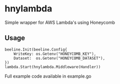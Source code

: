 # hnylambda
Simple wrapper for AWS Lambda's using Honeycomb

## Usage
```golang
beeline.Init(beeline.Config{
    WriteKey: os.Getenv("HONEYCOMB_KEY"),
    Dataset:  os.Getenv("HONEYCOMB_DATASET"),
})
lambda.Start(hnylambda.Middleware(Handler))
```

Full example code available in example.go